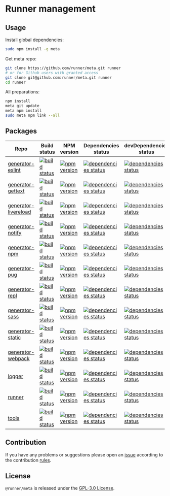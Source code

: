 Runner management
=================

## Usage ##

Install global dependencies:

```bash
sudo npm install -g meta
```

Get meta repo:

```bash
git clone https://github.com/runner/meta.git runner
# or for Github users with granted access
git clone git@github.com:runner/meta.git runner
cd runner
```

All preparations:

```bash
npm install
meta git update
meta npm install
sudo meta npm link --all
```


## Packages ##

 Repo                                                                      | Build status                                                                                                                                          | NPM version                                                                                                                                                 | Dependencies status                                                                                                                                        | devDependencies status
---------------------------------------------------------------------------|-------------------------------------------------------------------------------------------------------------------------------------------------------|-------------------------------------------------------------------------------------------------------------------------------------------------------------|------------------------------------------------------------------------------------------------------------------------------------------------------------|------------------------
[generator-eslint](https://github.com/runner/generator-eslint.git)         | [![build status](https://img.shields.io/travis/runner/generator-eslint.svg?style=flat-square)](https://travis-ci.org/runner/generator-eslint)         | [![npm version](https://img.shields.io/npm/v/runner-generator-eslint.svg?style=flat-square)](https://www.npmjs.com/package/runner-generator-eslint)         | [![dependencies status](https://img.shields.io/david/runner/generator-eslint.svg?style=flat-square)](https://david-dm.org/runner/generator-eslint)         | [![dependencies status](https://img.shields.io/david/dev/runner/generator-eslint.svg?style=flat-square)](https://david-dm.org/runner/generator-eslint?type=dev)
[generator-gettext](https://github.com/runner/generator-gettext.git)       | [![build status](https://img.shields.io/travis/runner/generator-gettext.svg?style=flat-square)](https://travis-ci.org/runner/generator-gettext)       | [![npm version](https://img.shields.io/npm/v/runner-generator-gettext.svg?style=flat-square)](https://www.npmjs.com/package/runner-generator-gettext)       | [![dependencies status](https://img.shields.io/david/runner/generator-gettext.svg?style=flat-square)](https://david-dm.org/runner/generator-gettext)       | [![dependencies status](https://img.shields.io/david/dev/runner/generator-gettext.svg?style=flat-square)](https://david-dm.org/runner/generator-gettext?type=dev)
[generator-livereload](https://github.com/runner/generator-livereload.git) | [![build status](https://img.shields.io/travis/runner/generator-livereload.svg?style=flat-square)](https://travis-ci.org/runner/generator-livereload) | [![npm version](https://img.shields.io/npm/v/runner-generator-livereload.svg?style=flat-square)](https://www.npmjs.com/package/runner-generator-livereload) | [![dependencies status](https://img.shields.io/david/runner/generator-livereload.svg?style=flat-square)](https://david-dm.org/runner/generator-livereload) | [![dependencies status](https://img.shields.io/david/dev/runner/generator-livereload.svg?style=flat-square)](https://david-dm.org/runner/generator-livereload?type=dev)
[generator-notify](https://github.com/runner/generator-notify.git)         | [![build status](https://img.shields.io/travis/runner/generator-notify.svg?style=flat-square)](https://travis-ci.org/runner/generator-notify)         | [![npm version](https://img.shields.io/npm/v/runner-generator-notify.svg?style=flat-square)](https://www.npmjs.com/package/runner-generator-notify)         | [![dependencies status](https://img.shields.io/david/runner/generator-notify.svg?style=flat-square)](https://david-dm.org/runner/generator-notify)         | [![dependencies status](https://img.shields.io/david/dev/runner/generator-notify.svg?style=flat-square)](https://david-dm.org/runner/generator-notify?type=dev)
[generator-npm](https://github.com/runner/generator-npm.git)               | [![build status](https://img.shields.io/travis/runner/generator-npm.svg?style=flat-square)](https://travis-ci.org/runner/generator-npm)               | [![npm version](https://img.shields.io/npm/v/runner-generator-npm.svg?style=flat-square)](https://www.npmjs.com/package/runner-generator-npm)               | [![dependencies status](https://img.shields.io/david/runner/generator-npm.svg?style=flat-square)](https://david-dm.org/runner/generator-npm)               | [![dependencies status](https://img.shields.io/david/dev/runner/generator-npm.svg?style=flat-square)](https://david-dm.org/runner/generator-npm?type=dev)
[generator-pug](https://github.com/runner/generator-pug.git)               | [![build status](https://img.shields.io/travis/runner/generator-pug.svg?style=flat-square)](https://travis-ci.org/runner/generator-pug)               | [![npm version](https://img.shields.io/npm/v/runner-generator-pug.svg?style=flat-square)](https://www.npmjs.com/package/runner-generator-pug)               | [![dependencies status](https://img.shields.io/david/runner/generator-pug.svg?style=flat-square)](https://david-dm.org/runner/generator-pug)               | [![dependencies status](https://img.shields.io/david/dev/runner/generator-pug.svg?style=flat-square)](https://david-dm.org/runner/generator-pug?type=dev)
[generator-repl](https://github.com/runner/generator-repl.git)             | [![build status](https://img.shields.io/travis/runner/generator-repl.svg?style=flat-square)](https://travis-ci.org/runner/generator-repl)             | [![npm version](https://img.shields.io/npm/v/runner-generator-repl.svg?style=flat-square)](https://www.npmjs.com/package/runner-generator-repl)             | [![dependencies status](https://img.shields.io/david/runner/generator-repl.svg?style=flat-square)](https://david-dm.org/runner/generator-repl)             | [![dependencies status](https://img.shields.io/david/dev/runner/generator-repl.svg?style=flat-square)](https://david-dm.org/runner/generator-repl?type=dev)
[generator-sass](https://github.com/runner/generator-sass.git)             | [![build status](https://img.shields.io/travis/runner/generator-sass.svg?style=flat-square)](https://travis-ci.org/runner/generator-sass)             | [![npm version](https://img.shields.io/npm/v/runner-generator-sass.svg?style=flat-square)](https://www.npmjs.com/package/runner-generator-sass)             | [![dependencies status](https://img.shields.io/david/runner/generator-sass.svg?style=flat-square)](https://david-dm.org/runner/generator-sass)             | [![dependencies status](https://img.shields.io/david/dev/runner/generator-sass.svg?style=flat-square)](https://david-dm.org/runner/generator-sass?type=dev)
[generator-static](https://github.com/runner/generator-static.git)         | [![build status](https://img.shields.io/travis/runner/generator-static.svg?style=flat-square)](https://travis-ci.org/runner/generator-static)         | [![npm version](https://img.shields.io/npm/v/runner-generator-static.svg?style=flat-square)](https://www.npmjs.com/package/runner-generator-static)         | [![dependencies status](https://img.shields.io/david/runner/generator-static.svg?style=flat-square)](https://david-dm.org/runner/generator-static)         | [![dependencies status](https://img.shields.io/david/dev/runner/generator-static.svg?style=flat-square)](https://david-dm.org/runner/generator-static?type=dev)
[generator-webpack](https://github.com/runner/generator-webpack.git)       | [![build status](https://img.shields.io/travis/runner/generator-webpack.svg?style=flat-square)](https://travis-ci.org/runner/generator-webpack)       | [![npm version](https://img.shields.io/npm/v/runner-generator-webpack.svg?style=flat-square)](https://www.npmjs.com/package/runner-generator-webpack)       | [![dependencies status](https://img.shields.io/david/runner/generator-webpack.svg?style=flat-square)](https://david-dm.org/runner/generator-webpack)       | [![dependencies status](https://img.shields.io/david/dev/runner/generator-webpack.svg?style=flat-square)](https://david-dm.org/runner/generator-webpack?type=dev)
[logger](https://github.com/runner/logger.git)                             | [![build status](https://img.shields.io/travis/runner/logger.svg?style=flat-square)](https://travis-ci.org/runner/logger)                             | [![npm version](https://img.shields.io/npm/v/runner-logger.svg?style=flat-square)](https://www.npmjs.com/package/runner-logger)                             | [![dependencies status](https://img.shields.io/david/runner/logger.svg?style=flat-square)](https://david-dm.org/runner/logger)                             | [![dependencies status](https://img.shields.io/david/dev/runner/logger.svg?style=flat-square)](https://david-dm.org/runner/logger?type=dev)
[runner](https://github.com/runner/runner.git)                             | [![build status](https://img.shields.io/travis/runner/runner.svg?style=flat-square)](https://travis-ci.org/runner/runner)                             | [![npm version](https://img.shields.io/npm/v/runner.svg?style=flat-square)](https://www.npmjs.com/package/runner)                                           | [![dependencies status](https://img.shields.io/david/runner/runner.svg?style=flat-square)](https://david-dm.org/runner/runner)                             | [![dependencies status](https://img.shields.io/david/dev/runner/runner.svg?style=flat-square)](https://david-dm.org/runner/runner?type=dev)
[tools](https://github.com/runner/tools.git)                               | [![build status](https://img.shields.io/travis/runner/tools.svg?style=flat-square)](https://travis-ci.org/runner/tools)                               | [![npm version](https://img.shields.io/npm/v/runner-tools.svg?style=flat-square)](https://www.npmjs.com/package/runner-tools)                               | [![dependencies status](https://img.shields.io/david/runner/tools.svg?style=flat-square)](https://david-dm.org/runner/tools)                               | [![dependencies status](https://img.shields.io/david/dev/runner/tools.svg?style=flat-square)](https://david-dm.org/runner/tools?type=dev)


## Contribution ##

If you have any problems or suggestions please open an [issue](https://github.com/runner/meta/issues)
according to the contribution [rules](.github/contributing.md).


## License ##

`@runner/meta` is released under the [GPL-3.0 License](http://opensource.org/licenses/GPL-3.0).
